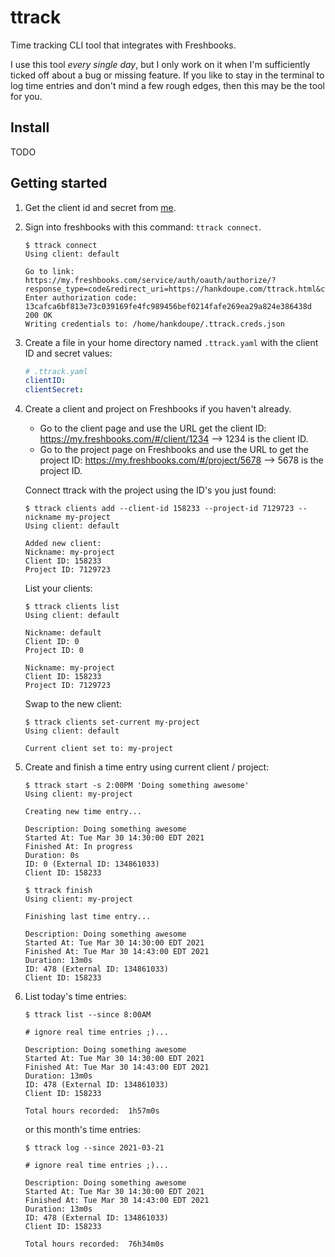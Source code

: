 # ttrack

Time tracking CLI tool that integrates with Freshbooks.

I use this tool _every single day_, but I only work on it when I'm sufficiently ticked off about a bug or missing feature. If you like to stay in the terminal to log time entries and don't mind a few rough edges, then this may be the tool for you.

## Install

TODO

## Getting started

1. Get the client id and secret from [me](mailto:henrymdoupe@gmail.com).

2. Sign into freshbooks with this command: `ttrack connect`.

   ```
   $ ttrack connect
   Using client: default

   Go to link:  https://my.freshbooks.com/service/auth/oauth/authorize/?response_type=code&redirect_uri=https://hankdoupe.com/ttrack.html&client_id=9af0623cc6bb6d3717e1c5e73f2f779992ad74e5187e6a1c95e4a651bb2eef0c
   Enter authorization code: 13cafca6bf813e73c039169fe4fc989456bef0214fafe269ea29a824e386438d
   200 OK
   Writing credentials to: /home/hankdoupe/.ttrack.creds.json
   ```

3. Create a file in your home directory named `.ttrack.yaml` with the client ID and secret values:

   ```yaml
   # .ttrack.yaml
   clientID:
   clientSecret:
   ```

4. Create a client and project on Freshbooks if you haven't already.

   - Go to the client page and use the URL get the client ID: https://my.freshbooks.com/#/client/1234 --> 1234 is the client ID.
   - Go to the project page on Freshbooks and use the URL to get the project ID: https://my.freshbooks.com/#/project/5678 --> 5678 is the project ID.

   Connect ttrack with the project using the ID's you just found:

   ```
   $ ttrack clients add --client-id 158233 --project-id 7129723 --nickname my-project
   Using client: default

   Added new client:
   Nickname: my-project
   Client ID: 158233
   Project ID: 7129723
   ```

   List your clients:

   ```
   $ ttrack clients list
   Using client: default

   Nickname: default
   Client ID: 0
   Project ID: 0

   Nickname: my-project
   Client ID: 158233
   Project ID: 7129723
   ```

   Swap to the new client:

   ```
   $ ttrack clients set-current my-project
   Using client: default

   Current client set to: my-project
   ```

5. Create and finish a time entry using current client / project:

   ```
   $ ttrack start -s 2:00PM 'Doing something awesome'
   Using client: my-project

   Creating new time entry...

   Description: Doing something awesome
   Started At: Tue Mar 30 14:30:00 EDT 2021
   Finished At: In progress
   Duration: 0s
   ID: 0 (External ID: 134861033)
   Client ID: 158233
   ```

   ```
   $ ttrack finish
   Using client: my-project

   Finishing last time entry...

   Description: Doing something awesome
   Started At: Tue Mar 30 14:30:00 EDT 2021
   Finished At: Tue Mar 30 14:43:00 EDT 2021
   Duration: 13m0s
   ID: 478 (External ID: 134861033)
   Client ID: 158233
   ```

6. List today's time entries:

   ```
   $ ttrack list --since 8:00AM

   # ignore real time entries ;)...

   Description: Doing something awesome
   Started At: Tue Mar 30 14:30:00 EDT 2021
   Finished At: Tue Mar 30 14:43:00 EDT 2021
   Duration: 13m0s
   ID: 478 (External ID: 134861033)
   Client ID: 158233

   Total hours recorded:  1h57m0s
   ```

   or this month's time entries:

   ```
   $ ttrack log --since 2021-03-21

   # ignore real time entries ;)...

   Description: Doing something awesome
   Started At: Tue Mar 30 14:30:00 EDT 2021
   Finished At: Tue Mar 30 14:43:00 EDT 2021
   Duration: 13m0s
   ID: 478 (External ID: 134861033)
   Client ID: 158233

   Total hours recorded:  76h34m0s
   ```
